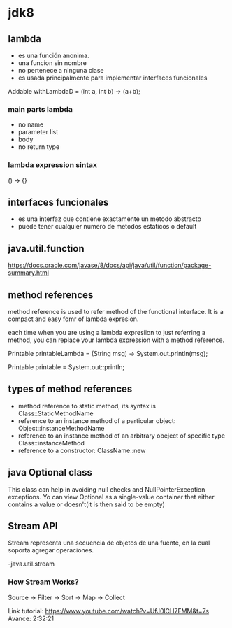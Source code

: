 # jdk8

## lambda
- es una función anonima. 
- una funcion sin nombre
- no pertenece a ninguna clase
- es usada principalmente para implementar interfaces funcionales

Addable withLambdaD = (int a, int b) -> (a+b);

### main parts lambda
- no name
- parameter list
- body
- no return type

### lambda expression sintax
() -> {}

## interfaces funcionales
- es una interfaz que contiene  exactamente un metodo abstracto
- puede tener cualquier numero de metodos estaticos o default

## java.util.function
https://docs.oracle.com/javase/8/docs/api/java/util/function/package-summary.html

## method references
method reference is used to refer method of the functional interface. It is a compact and easy fomr of
lambda expresion.

each time when you are using a lambda expresiion to just referring a method, you can replace your lambda expression with a method reference. 

Printable printableLambda = (String msg) -> System.out.println(msg);

Printable printable = System.out::println;

## types of method references

- method reference to static method, its syntax is Class::StaticMethodName
- reference to an instance method of a particular object: Object::instanceMethodName
- reference to an instance method of an arbitrary obeject of specific type Class::instanceMethod
- reference to a constructor: ClassName::new

## java Optional class
This class can help in avoiding null checks and NullPointerException exceptions.
Yo can view Optional as a single-value container thet either contains a value or doesn't(it is then said to be empty)

## Stream API

Stream representa una secuencia de objetos de una fuente, en la cual soporta agregar operaciones.

-java.util.stream

### How Stream Works?
Source -> Filter -> Sort -> Map -> Collect



Link tutorial: https://www.youtube.com/watch?v=UfJ0lCH7FMM&t=7s
Avance:	2:32:21
